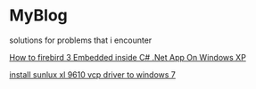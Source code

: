 # MyBlog
solutions for problems that i encounter 



  [How to firebird 3 Embedded  inside C# .Net App On Windows XP ](https://github.com/blackholeearth/MyBlog/blob/master/Firebird%203%20Embed%20App%20%20on%20WinXp.md)  
  
 [install sunlux xl 9610 vcp driver to windows 7 ](https://github.com/blackholeearth/MyBlog/blob/master/sunlux%20xl9610%20vcomport%20driver%2064bit%20for%20win7.md)  

